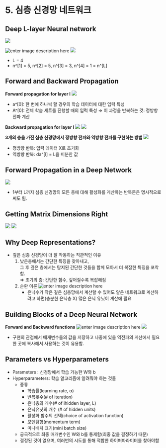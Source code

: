 # 5. 심층 신경망 네트워크

Deep L-layer Neural network
---
![](https://user-images.githubusercontent.com/90624848/135772252-7ebd4835-7797-49f3-9b1c-9eaf5279f1dd.PNG)

![enter image description here](https://user-images.githubusercontent.com/90624848/135772313-8b6aecaa-e113-443a-aebb-fbcf1596ed62.PNG)
![](https://user-images.githubusercontent.com/90624848/135772348-65b016e8-ad36-4650-8291-4ffc868c7f19.PNG)
- L = 4
- n^[1] = 5, n^[2] = 5, n^[3] = 3, n^[4] = 1 = n^[L]

Forward and Backward Propagation
---
**Forward propagation for layer l**
![](https://user-images.githubusercontent.com/90624848/135772541-d222286f-465b-4111-8a2d-aebc56f48962.PNG)
- a^[0]: 한 번에 하나씩 할 경우의 학습 데이터에 대한 입력 특성
- A^[0]: 전체 학습 세트를 진행할 때의 입력 특성
⇒ 이 과정을 반복하는 것: 정방향 전파 계산

**Backward propagation for layer l**
![](https://user-images.githubusercontent.com/90624848/135772577-b258f53b-7023-47e6-a6fd-51fa174a71f3.PNG)
![](https://user-images.githubusercontent.com/90624848/135772645-19b667a2-1b7b-4a34-b6be-e062db48d88d.PNG)

**3개의 층을 가진 심층 신경망에서 정방향 전파와 역방향 전파를  구현하는 방법**
![](https://user-images.githubusercontent.com/90624848/135772678-7ebc4ad6-2def-4603-be73-961fb4bb5447.PNG)
- 정방향 반복: 입력 데이터 X로 초기화
- 역방향 반복: da^[l] = L을 미분한 값

Forward Propagation in a Deep Network
---
![](https://user-images.githubusercontent.com/90624848/135772911-0799691e-847e-4476-a90a-ec0ae5b58a24.PNG)
- 1부터 L까지 심층 신경망의 모든 층에 대해 활성화를 게산하는 반복문은 명시적으로 써도 됨.

Getting Matrix Dimensions Right
---
![](https://user-images.githubusercontent.com/90624848/135772954-9849bb8a-946a-4c57-9260-0c67fd7903bf.PNG)
![](https://user-images.githubusercontent.com/90624848/135772978-de4adebf-d2e7-4d26-8430-1fa939877579.PNG)

Why Deep Representations?
---
- 깊은 심층 신경망이 더 잘 작동하는 직관적인 이유
	1. 낮은층에서는 간단한 특징을 찾아내고,  
	그 후 깊은 층에서는 탐지된 간단한 것들을 함께 모아서 더 복잡한 특징을 포착함.  
	⇒ 초기의 층: 간단한 함수, 깊어질수록 복잡해짐
	2. 순환 이론
	![enter image description here](https://user-images.githubusercontent.com/90624848/135773223-369d2512-f856-4999-8997-5c1eb81b33a6.PNG)
		- 은닉수가 작은 깊은 심층망에서 계산할 수 있어도 얕은 네트워크로 계산하려고 하면(충분한 은닉층 X) 많은 은닉 유닛이 계산에 필요


Building Blocks of a Deep Neural Network
---
**Forward and Backward functions**
![enter image description here](https://user-images.githubusercontent.com/90624848/135773267-2b682abf-77fb-44fa-8083-1f3bea6c33c8.PNG)
![](https://user-images.githubusercontent.com/90624848/135773314-24e3eb5a-f933-45d3-85f7-6b071ed93cb6.PNG)
- 구현의 관점에서 매개변수들의 값을 저장하고 나중에 있을 역전파의 게산에서 필요한 곳에 복사해서 사용하는 것이 유용함.



Parameters vs Hyperparameters
---
- Parameters : 신경망에서 학습 가능한 W와 b
- Hyperparameters: 학습 알고리즘에 알려줘야 하는 것들
	- 종류
		- 학습률(learning rate, α)
		- 반복횟수(# of iteration)
		- 은닉층의 개수(# of ihidden layer, L)
		- 은닉유닛의 개수 (# of hidden units)
		- 활성화 함수의 선택(choice of activation function)
		- 모멘텀항(momentum term)
		- 미니배치 크기(mini batch size)  
	- 궁극적으로 최종 매개변수인 W와 b를 통제함(최종 값을 결정하기 때문)
	- 결정된 것이 없으며, 여러번의 시도를 통해 적합한 하이퍼파라미터를 찾아야함
